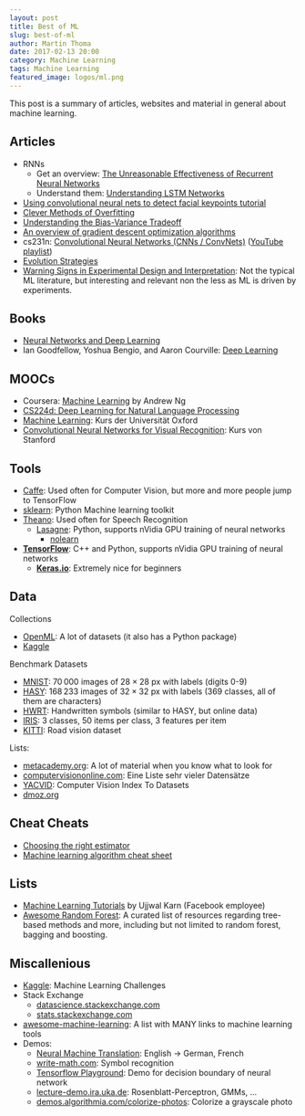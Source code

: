 ```yaml
---
layout: post
title: Best of ML
slug: best-of-ml
author: Martin Thoma
date: 2017-02-13 20:00
category: Machine Learning
tags: Machine Learning
featured_image: logos/ml.png
---
```

This post is a summary of articles, websites and material in general about
machine learning.


## Articles

* RNNs
    * Get an overview: [The Unreasonable Effectiveness of Recurrent Neural Networks](http://karpathy.github.io/2015/05/21/rnn-effectiveness/)
    * Understand them: [Understanding LSTM Networks](http://colah.github.io/posts/2015-08-Understanding-LSTMs/)
* [Using convolutional neural nets to detect facial keypoints tutorial](http://danielnouri.org/notes/2014/12/17/using-convolutional-neural-nets-to-detect-facial-keypoints-tutorial/)
* [Clever Methods of Overfitting](http://hunch.net/?p=22)
* [Understanding the Bias-Variance Tradeoff](http://scott.fortmann-roe.com/docs/BiasVariance.html)
* [An overview of gradient descent optimization algorithms](http://sebastianruder.com/optimizing-gradient-descent/)
* cs231n: [Convolutional Neural Networks (CNNs / ConvNets)](http://cs231n.github.io/convolutional-networks/) ([YouTube playlist](https://www.youtube.com/playlist?list=PL16j5WbGpaM0_Tj8CRmurZ8Kk1gEBc7fg))
* [Evolution Strategies](https://blog.openai.com/evolution-strategies/)
* [Warning Signs in Experimental Design and Interpretation](http://norvig.com/experiment-design.html): Not the typical ML literature, but interesting and relevant non the less as ML is driven by experiments.


## Books

* [Neural Networks and Deep Learning](http://neuralnetworksanddeeplearning.com/)
* Ian Goodfellow, Yoshua Bengio, and Aaron Courville: [Deep Learning](http://www.deeplearningbook.org/)


## MOOCs

* Coursera: [Machine Learning](https://www.coursera.org/learn/machine-learning) by Andrew Ng
* [CS224d: Deep Learning for Natural Language Processing](http://cs231n.stanford.edu/)
* [Machine Learning](https://www.cs.ox.ac.uk/people/nando.defreitas/machinelearning/): Kurs der Universität Oxford
* [Convolutional Neural Networks for Visual Recognition](http://cs231n.stanford.edu/): Kurs von Stanford


## Tools
* [Caffe](http://caffe.berkeleyvision.org/): Used often for Computer Vision, but more and more people jump to TensorFlow
* [sklearn](http://scikit-learn.org/stable/): Python Machine learning toolkit
* [Theano](http://deeplearning.net/software/theano/): Used often for Speech Recognition
    * [Lasagne](https://github.com/Lasagne/Lasagne): Python, supports nVidia GPU training of neural networks
        * [nolearn](https://github.com/dnouri/nolearn)
* [**TensorFlow**](https://www.tensorflow.org/): C++ and Python, supports nVidia GPU training of neural networks
    * [**Keras.io**](http://keras.io/): Extremely nice for beginners


## Data

Collections

* [OpenML](http://www.openml.org/): A lot of datasets (it also has a Python package)
* [Kaggle](https://www.kaggle.com/datasets)


Benchmark Datasets

* [MNIST](http://yann.lecun.com/exdb/mnist/): 70&thinsp;000 images of $28 \times 28$ px with labels (digits 0-9)
* [HASY](https://arxiv.org/abs/1701.08380): 168&thinsp;233 images of $32 \times 32$ px with labels (369 classes, all of them are characters)
* [HWRT](http://www.martin-thoma.de/write-math/data/): Handwritten symbols (similar to HASY, but online data)
* [IRIS](https://archive.ics.uci.edu/ml/datasets/Iris): 3 classes, 50 items per class, 3 features per item
* [KITTI](http://www.cvlibs.net/datasets/kitti/): Road vision dataset

Lists:

* [metacademy.org](https://www.metacademy.org/): A lot of material when you know what to look for
* [computervisiononline.com](http://www.computervisiononline.com/datasets): Eine Liste sehr vieler Datensätze
* [YACVID](http://riemenschneider.hayko.at/vision/dataset/): Computer Vision Index To Datasets
* [dmoz.org](http://www.dmoz.org/Computers/Artificial_Intelligence/Machine_Learning/Datasets/)

## Cheat Cheats

* [Choosing the right estimator](http://scikit-learn.org/stable/tutorial/machine_learning_map/)
* [Machine learning algorithm cheat sheet](https://azure.microsoft.com/en-in/documentation/articles/machine-learning-algorithm-cheat-sheet/)

## Lists
* [Machine Learning Tutorials](https://github.com/ujjwalkarn/Machine-Learning-Tutorials) by Ujjwal Karn (Facebook employee)
* [Awesome Random Forest](http://jiwonkim.org/awesome-random-forest/): A
  curated list of resources regarding tree-based methods and more, including
  but not limited to random forest, bagging and boosting.

## Miscallenious
* [Kaggle](https://www.kaggle.com/): Machine Learning Challenges
* Stack Exchange
    * [datascience.stackexchange.com](http://datascience.stackexchange.com/)
    * [stats.stackexchange.com](http://stats.stackexchange.com/)
* [awesome-machine-learning](https://github.com/josephmisiti/awesome-machine-learning): A list with MANY links to machine learning tools
* Demos:
    * [Neural Machine Translation](http://104.131.78.120/): English → German, French
    * [write-math.com](http://write-math.com): Symbol recognition
    * [Tensorflow Playground](http://playground.tensorflow.org/): Demo for decision boundary of neural network
    * [lecture-demo.ira.uka.de](https://lecture-demo.ira.uka.de/): Rosenblatt-Perceptron, GMMs, ...
    * [demos.algorithmia.com/colorize-photos](http://demos.algorithmia.com/colorize-photos/): Colorize a grayscale photo
